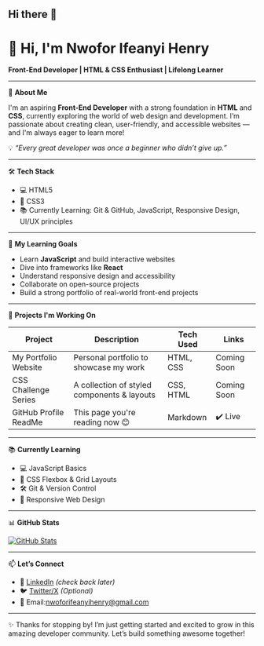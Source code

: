 ## Hi there 👋
# 👋 Hi, I'm Nwofor Ifeanyi Henry 
**Front-End Developer | HTML & CSS Enthusiast | Lifelong Learner**

---

🎯 **About Me**

I'm an aspiring **Front-End Developer** with a strong foundation in **HTML** and **CSS**, currently exploring the world of web design and development. I’m passionate about creating clean, user-friendly, and accessible websites — and I'm always eager to learn more!

💡 *“Every great developer was once a beginner who didn’t give up.”*

---

🛠️ **Tech Stack**

- 💻 HTML5  
- 🎨 CSS3  
- 📚 Currently Learning: Git & GitHub, JavaScript, Responsive Design, UI/UX principles

---

🚀 **My Learning Goals**

- Learn **JavaScript** and build interactive websites  
- Dive into frameworks like **React**  
- Understand responsive design and accessibility  
- Collaborate on open-source projects  
- Build a strong portfolio of real-world front-end projects  

---

📂 **Projects I'm Working On**

| Project               | Description                                | Tech Used      | Links       |
|----------------------|--------------------------------------------|----------------|-------------|
| My Portfolio Website  | Personal portfolio to showcase my work     | HTML, CSS      | Coming Soon |
| CSS Challenge Series | A collection of styled components & layouts | CSS, HTML      | Coming Soon |
| GitHub Profile ReadMe | This page you're reading now 😊            | Markdown       | ✔️ Live      |

---

📚 **Currently Learning**

- 💻 JavaScript Basics  
- 🎨 CSS Flexbox & Grid Layouts  
- 🛠 Git & Version Control  
- 📱 Responsive Web Design  

---

📊 **GitHub Stats**

[![GitHub Stats](https://github-readme-stats.vercel.app/api?username=your-github-username&show_icons=true&theme=tokyonight)](https://github.com/YBDcodes)

---

📫 **Let’s Connect**

- 💼 [LinkedIn](https://www.linkedin.com/in/your-profile) *(check back later)*  
- 🐦 [Twitter/X](https://twitter.com/your-handle) *(Optional)*  
- 📧 Email:nwoforifeanyihenry@gmail.com

---

✨ Thanks for stopping by! I’m just getting started and excited to grow in this amazing developer community. Let’s build something awesome together!


<!--
**YBDcodes/YBDcodes** is a ✨ _special_ ✨ repository because its `README.md` (this file) appears on your GitHub profile.

Here are some ideas to get you started:

- 🔭 I’m currently working on ...
- 🌱 I’m currently learning ...
- 👯 I’m looking to collaborate on ...
- 🤔 I’m looking for help with ...
- 💬 Ask me about ...
- 📫 How to reach me: ...
- 😄 Pronouns: ...
- ⚡ Fun fact: ...
-->
